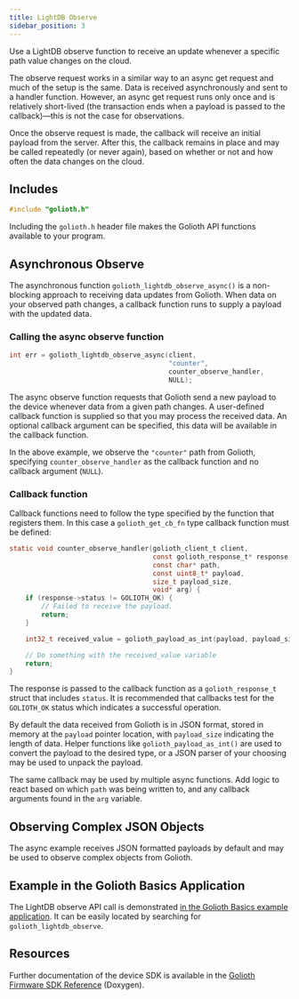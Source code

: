 ```yaml
---
title: LightDB Observe
sidebar_position: 3
---
```


Use a LightDB observe function to receive an update whenever a specific path
value changes on the cloud.

The observe request works in a similar way to an async get request and much of
the setup is the same. Data is received asynchronously and sent to a handler
function. However, an async get request runs only once and is relatively
short-lived (the transaction ends when a payload is passed to the
callback)&mdash;this is not the case for observations.

Once the observe request is made, the callback will receive an initial payload
from the server. After this, the callback remains in place and may be called
repeatedly (or never again), based on whether or not and how often the data
changes on the cloud.

## Includes

```c
#include "golioth.h"
```

Including the `golioth.h` header file makes the Golioth API functions available
to your program.

## Asynchronous Observe

The asynchronous function `golioth_lightdb_observe_async()` is a non-blocking
approach to receiving data updates from Golioth. When data on your observed path
changes, a callback function runs to supply a payload with the updated data.

### Calling the async observe function

```c
int err = golioth_lightdb_observe_async(client,
                                        "counter",
                                        counter_observe_handler,
                                        NULL);
```

The async observe function requests that Golioth send a new payload to the
device whenever data from a given path changes. A user-defined callback function
is supplied so that you may process the received data. An optional callback
argument can be specified, this data will be available in the callback function.

In the above example, we observe the `"counter"` path from Golioth, specifying
`counter_observe_handler` as the callback function and no callback argument
(`NULL`).

### Callback function

Callback functions need to follow the type specified by the function that
registers them. In this case a `golioth_get_cb_fn` type callback function must
be defined:

```c
static void counter_observe_handler(golioth_client_t client,
                                    const golioth_response_t* response,
                                    const char* path,
                                    const uint8_t* payload,
                                    size_t payload_size,
                                    void* arg) {
    if (response->status != GOLIOTH_OK) {
        // Failed to receive the payload.
        return;
    }

    int32_t received_value = golioth_payload_as_int(payload, payload_size);

    // Do something with the received_value variable
    return;
}
```

The response is passed to the callback function as a `golioth_response_t` struct
that includes `status`. It is recommended that callbacks test for the
`GOLIOTH_OK` status which indicates a successful operation.

By default the data received from Golioth is in JSON format, stored in memory at
the `payload` pointer location, with `payload_size` indicating the length of
data. Helper functions like `golioth_payload_as_int()` are used to convert the
payload to the desired type, or a JSON parser of your choosing may be used to
unpack the payload.

The same callback may be used by multiple async functions. Add logic to react
based on which `path` was being written to, and any callback arguments found in
the `arg` variable.

## Observing Complex JSON Objects

The async example receives JSON formatted payloads by default and may be used to
observe complex objects from Golioth.

## Example in the Golioth Basics Application

The LightDB observe API call is demonstrated [in the Golioth Basics example
application](https://github.com/golioth/golioth-firmware-sdk/blob/develop/examples/common/golioth_basics.c).
It can be easily located by searching for `golioth_lightdb_observe`.

## Resources

Further documentation of the device SDK is available in the [Golioth Firmware
SDK
Reference](https://firmware-sdk-docs.golioth.io/group__golioth__lightdb__state.html)
(Doxygen).
